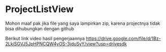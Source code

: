 # ProjectListView

Mohon maaf pak jika file yang saya lampirkan zip, karena projectnya tidak bisa dihubungkan dengan github

Berikut link video hasil pengerjaannya
https://drive.google.com/file/d/1Bz-2LkiSGVJ5JpHPNCQW4yOS-3jduSyY/view?usp=drivesdk
